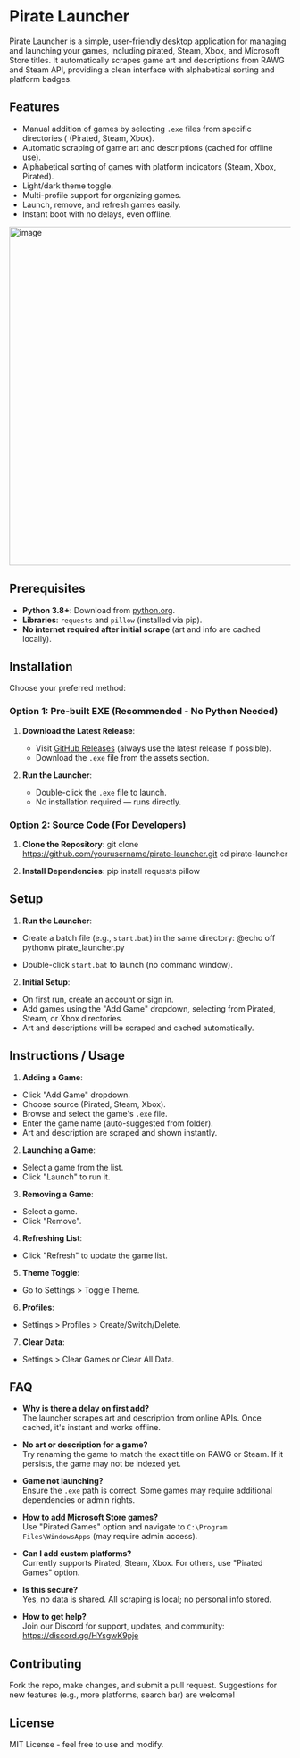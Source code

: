 # Pirate Launcher

Pirate Launcher is a simple, user-friendly desktop application for managing and launching your games, including pirated, Steam, Xbox, and Microsoft Store titles. It automatically scrapes game art and descriptions from RAWG and Steam API, providing a clean interface with alphabetical sorting and platform badges.

## Features
- Manual addition of games by selecting `.exe` files from specific directories ( (Pirated, Steam, Xbox).
- Automatic scraping of game art and descriptions (cached for offline use).
- Alphabetical sorting of games with platform indicators (Steam, Xbox, Pirated).
- Light/dark theme toggle.
- Multi-profile support for organizing games.
- Launch, remove, and refresh games easily.
- Instant boot with no delays, even offline.

<img width="1397" height="607" alt="image" src="https://github.com/user-attachments/assets/0fb4f3ec-5329-4386-8202-4afca8b568ed" />

## Prerequisites
- **Python 3.8+**: Download from [python.org](https://www.python.org/downloads/).
- **Libraries**: `requests` and `pillow` (installed via pip).
- **No internet required after initial scrape** (art and info are cached locally).

## Installation
Choose your preferred method:

### Option 1: Pre-built EXE (Recommended - No Python Needed)
1. **Download the Latest Release**:
   - Visit [GitHub Releases](https://github.com/ch3mo/Pirate_Launcher/releases/tag/Base) (always use the latest release if possible).
   - Download the `.exe` file from the assets section.

2. **Run the Launcher**:
   - Double-click the `.exe` file to launch.
   - No installation required — runs directly.

### Option 2: Source Code (For Developers)
1. **Clone the Repository**:
    git clone https://github.com/yourusername/pirate-launcher.git
    cd pirate-launcher

2. **Install Dependencies**:
    pip install requests pillow

## Setup
1. **Run the Launcher**:
- Create a batch file (e.g., `start.bat`) in the same directory:
    @echo off
    pythonw pirate_launcher.py

- Double-click `start.bat` to launch (no command window).

2. **Initial Setup**:
- On first run, create an account or sign in.
- Add games using the "Add Game" dropdown, selecting from Pirated, Steam, or Xbox directories.
- Art and descriptions will be scraped and cached automatically.

## Instructions / Usage
1. **Adding a Game**:
- Click "Add Game" dropdown.
- Choose source (Pirated, Steam, Xbox).
- Browse and select the game's `.exe` file.
- Enter the game name (auto-suggested from folder).
- Art and description are scraped and shown instantly.

2. **Launching a Game**:
- Select a game from the list.
- Click "Launch" to run it.

3. **Removing a Game**:
- Select a game.
- Click "Remove".

4. **Refreshing List**:
- Click "Refresh" to update the game list.

5. **Theme Toggle**:
- Go to Settings > Toggle Theme.

6. **Profiles**:
- Settings > Profiles > Create/Switch/Delete.

7. **Clear Data**:
- Settings > Clear Games or Clear All Data.

## FAQ
- **Why is there a delay on first add?**  
The launcher scrapes art and description from online APIs. Once cached, it's instant and works offline.

- **No art or description for a game?**  
Try renaming the game to match the exact title on RAWG or Steam. If it persists, the game may not be indexed yet.

- **Game not launching?**  
Ensure the `.exe` path is correct. Some games may require additional dependencies or admin rights.

- **How to add Microsoft Store games?**  
Use "Pirated Games" option and navigate to `C:\Program Files\WindowsApps` (may require admin access).

- **Can I add custom platforms?**  
Currently supports Pirated, Steam, Xbox. For others, use "Pirated Games" option.

- **Is this secure?**  
Yes, no data is shared. All scraping is local; no personal info stored.

- **How to get help?**  
Join our Discord for support, updates, and community: https://discord.gg/HYsgwK9pje

## Contributing
Fork the repo, make changes, and submit a pull request. Suggestions for new features (e.g., more platforms, search bar) are welcome!

## License
MIT License - feel free to use and modify.
